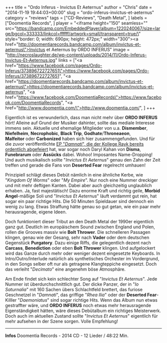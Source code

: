 +++
title = "Ordo Inferus - Invictus Et Aeternus"
author = "Chris"
date = "2014-11-19 19:44:03+00:00"
slug = "ordo-inferus-invictus-et-aeternus"
category = "reviews"
tags = ["CD-Reviews", "Death Metal", ]
labels = ["Doomentia Records", ]
player = "<iframe height=\"150\" seamless=\"\" src=\"https://bandcamp.com/EmbeddedPlayer/album=1220240067/size=large/bgcol=333333/linkcol=ffffff/artwork=small/transparent=true/\" style=\"border: 0; width: 690px; height: 472px;\" width=\"300\"><a href=\"http://doomentiarecords.bandcamp.com/album/invictus-et-aeternus\">Invictus et Aeternus by ORDO INFERUS</a></iframe>"
image = "http://necroslaughter.de/wp-content/uploads/2014/11/Ordo-Inferus-Invictus-Et-Aeternus.jpg"
links = ["<a href=\"https://www.facebook.com/pages/Ordo-Inferus/373896722727651\">https://www.facebook.com/pages/Ordo-Inferus/373896722727651</a>", "<a href=\"https://doomentiarecords.bandcamp.com/album/invictus-et-aeternus\">https://doomentiarecords.bandcamp.com/album/invictus-et-aeternus</a>", "<a href=\"https://www.facebook.com/DoomentiaRecords\">https://www.facebook.com/DoomentiaRecords</a>", "<a href=\"http://www.doomentia.com/\">http://www.doomentia.com/</a>", ]
+++

Eigentlich ist es verwunderlich, dass man nicht mehr über **ORDO INFERUS** hört! Alleine auf Grund der Musiker dahinter, sollte das mediale Interesse immens sein. Aktuelle und ehemalige Mitglieder von u.a. **Dismember**, **Niefelheim**, **Necrophobic**, **Black Trip**, **Godhate**/**Throneaeon**, **Malfeitor** oder **Carbonized** haben sich hier zusammengefunden. Und für die zuvor veröffentlichte <a href="http://necroslaughter.de/2014/07/ordo-inferus-damnati/" title="Ordo Inferus – Damnati">EP "_Damnati_", die der Kollege Rayk bereits ordentlich abgefeiert</a> hat, war sogar noch Daryl Kahan von **Disma**, **Funebrarum** oder **Assücks** dabei. Wohoo! Imposantes Name-Dropping! Und auch musikalisch sollte "_Invictus Et Aeternus_" genau den Zahn der Zeit treffen und gerade die Fans von **Deserted Fear** regelrecht umhauen!

Prinzipiell schlägt dieses Debüt nämlich in eine ähnliche Kerbe, wie "_Kingdom Of Worms_" oder "_My Empire_". Nur noch eine Nummer dreckiger und mit mehr deftigen Kanten. Dabei aber auch gleichzeitig unglaublich erhaben. Ja, fast majestätisch! Dazu enorme Kraft und richtig geile, **Morbid Angel**-mäßige Soli und "_Invictus Et Aeternus_" läuft verdammt gut rein, hat sogar ein paar richtige Hits. Die 50 Minuten Spieldauer sind dennoch ein wenig zu lang. Etwas Straffung hätte genau so gut getan, wie ein paar mehr herausragende, eigene Ideen.

Doch funktioniert dieser Tribut an den Death Metal der 1990er eigentlich ganz gut. Deutlich im europäischem Sound zwischen England und Polen, rollen die Grooves massiv wie **Bolt Thrower**. Die schnelleren Passagen klingen, genau wie der Gesang, sehr nach **Vader** oder dem deutschen Gegenstück **Purgatory**. Dazu einige Riffs, die gelegentlich dezent nach **Carcass**, **Benediction** oder eben **Bolt Thrower** klingen. Und aufgelockert wird das Ganze durch mehr oder weniger dezent eingesetzte Keyboards. In Intro/Outro/Interlude natürlich als synthetisches Orchester im Vordergrund, in den Songs selber oft nur als getragene Klangteppiche eingesetzt. Doch das verleiht "_Decimato_" eine angenehm böse Atmosphäre.

Am Ende findet sich kein schlechter Song auf "_Invictus Et Aeternus_". Jede Nummer ist überdurchschnittlich gut. Der dicke Panzer, der in "_Io Saturnalia_" mit 160 Sachen übers Schlachtfeld brettert, das furiose Geschnetzel in "_Damnati_", das griffige "_Rhea Ilia_" oder der **Deserted Fear**-Killler "_Daemoniatus_" sind sogar richtige Hits.
Wenn das Album nun etwas gestraffter wäre, und **ORDO INFERUS** noch etwas mehr herausragende Eigenständigkeit hätten, wäre dieses Debütalbum ein richtiges Meisterwerk. Doch auch im aktuellen Zustand sollte "_Invictus Et Aeternus_" eigentlich für mehr aufsehen in der Szene sorgen. Volle Empfehlung!





---
**Infos**
Doomentia Records - 2014
CD - 12 Lieder / 48:22 Min.
